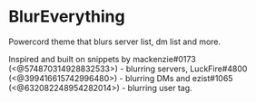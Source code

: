 # BlurEverything
Powercord theme that blurs server list, dm list and more.

Inspired and built on snippets by mackenzie#0173 (<@574870314928832533>) - blurring servers, LuckFire#4800 (<@399416615742996480>) - blurring DMs and ezist#1065 (<@632082248954282014>) - blurring user tag.
